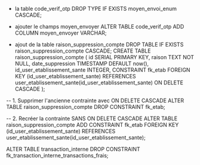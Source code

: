 - la table code_verif_otp
    DROP TYPE IF EXISTS moyen_envoi_enum CASCADE;
    
- ajouter le champs moyen_envoyer
    ALTER TABLE code_verif_otp ADD COLUMN moyen_envoyer VARCHAR;


- ajout de la table raison_suppression_compte
DROP TABLE IF EXISTS raison_suppression_compte CASCADE;
CREATE TABLE raison_suppression_compte (
  id SERIAL PRIMARY KEY,
  raison TEXT NOT NULL,
  date_suppression TIMESTAMP DEFAULT now(),
  id_user_etablissement_sante INTEGER,
  CONSTRAINT fk_etab FOREIGN KEY (id_user_etablissement_sante) REFERENCES user_etablissement_sante(id_user_etablissement_sante) ON DELETE CASCADE
);


-- 1. Supprimer l'ancienne contrainte avec ON DELETE CASCADE
ALTER TABLE raison_suppression_compte DROP CONSTRAINT fk_etab;

-- 2. Recréer la contrainte SANS ON DELETE CASCADE
ALTER TABLE raison_suppression_compte
ADD CONSTRAINT fk_etab
FOREIGN KEY (id_user_etablissement_sante)
REFERENCES user_etablissement_sante(id_user_etablissement_sante);


ALTER TABLE transaction_interne
DROP CONSTRAINT fk_transaction_interne_transactions_frais;
